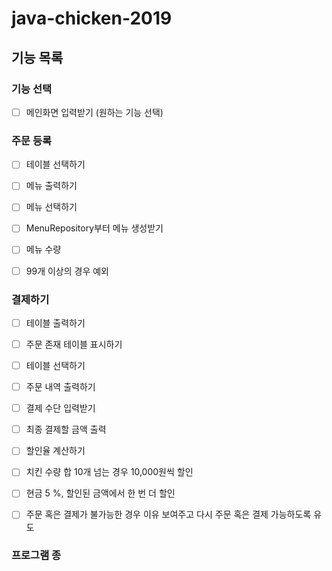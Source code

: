 # java-chicken-2019

## 기능 목록

### 기능 선택 
- [ ] 메인화면 입력받기 (원하는 기능 선택)

### 주문 등록
- [ ] 테이블 선택하기
- [ ] 메뉴 출력하기

- [ ] 메뉴 선택하기
 - [ ] MenuRepository부터 메뉴 생성받기
- [ ] 메뉴 수량
 - [ ] 99개 이상의 경우 예외
 
### 결제하기
- [ ] 테이블 출력하기
 - [ ] 주문 존재 테이블 표시하기
- [ ] 테이블 선택하기
- [ ] 주문 내역 출력하기
- [ ] 결제 수단 입력받기
- [ ] 최종 결제할 금액 출력
 - [ ] 할인율 계산하기
  - [ ] 치킨 수량 합 10개 넘는 경우 10,000원씩 할인
  - [ ] 현금 5 %, 할인된 금액에서 한 번 더 할인

- [ ] 주문 혹은 결제가 불가능한 경우 이유 보여주고 다시 주문 혹은 결제 가능하도록 유도

### 프로그램 종 


 
